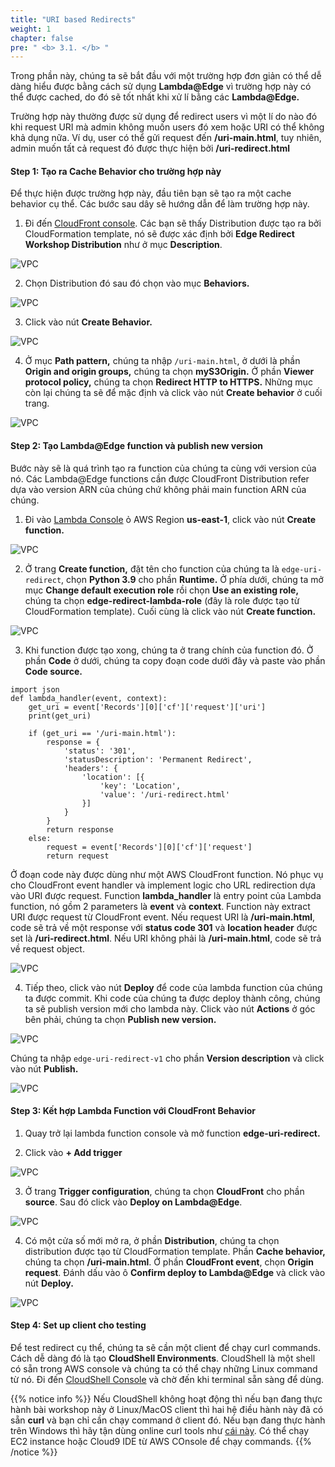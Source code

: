 ```yaml
---
title: "URI based Redirects"
weight: 1
chapter: false
pre: " <b> 3.1. </b> "
---
```


Trong phần này, chúng ta sẽ bắt đầu với một trường hợp đơn giản có thể dễ dàng hiểu được bằng cách sử dụng **Lambda@Edge** vì trường hợp này có thể được cached, do đó sẽ tốt nhất khi xử lí bằng các **Lambda@Edge.**

Trường hợp này thường được sử dụng để redirect users vì một lí do nào đó khi request URI mà admin không muốn users đó xem hoặc URI có thể không khả dụng nữa. Ví dụ, user có thể gửi request đến **/uri-main.html**, tuy nhiên, admin muốn tất cả request đó được thực hiện bởi **/uri-redirect.html**

#### Step 1: Tạo ra Cache Behavior cho trường hợp này

Để thực hiện được trường hợp này, đầu tiên bạn sẽ tạo ra một cache behavior cụ thể. Các bước sau dây sẽ hướng dẫn để làm trường hợp này.

1. Đi đến [CloudFront console](https://us-east-1.console.aws.amazon.com/cloudfront/v3/home). Các bạn sẽ thấy Distribution được tạo ra bởi CloudFormation template, nó sẽ được xác định bởi **Edge Redirect Workshop Distribution** như ở mục **Description**.

![VPC](/images/3.cache/3.1-urired/3.1-1new.png)

2. Chọn Distribution đó sau đó chọn vào mục **Behaviors.**

![VPC](/images/3.cache/3.1-urired/3.1-2.png)

3. Click vào nút **Create Behavior.**

![VPC](/images/3.cache/3.1-urired/3.1-3.png)

4. Ở mục **Path pattern,** chúng ta nhập `/uri-main.html`, ở dưới là phần **Origin and origin groups,** chúng ta chọn **myS3Origin.** Ở phần **Viewer protocol policy,** chúng ta chọn **Redirect HTTP to HTTPS.** Những mục còn lại chúng ta sẽ để mặc định và click vào nút **Create behavior** ở cuối trang.

![VPC](/images/3.cache/3.1-urired/3.1-4.png)

#### Step 2: Tạo Lambda@Edge function và publish new version

Bước này sẽ là quá trình tạo ra function của chúng ta cùng với version của nó. Các Lambda@Edge functions cần được CloudFront Distribution refer dựa vào version ARN của chúng chứ không phải main function ARN của chúng.

1. Đi vào [Lambda Console](https://us-east-1.console.aws.amazon.com/lambda/home?region=us-east-1#/create/function) ỏ AWS Region **us-east-1**, click vào nút **Create function.**

![VPC](/images/3.cache/3.1-urired/3.1-5.png)

2. Ở trang **Create function,** đặt tên cho function của chúng ta là `edge-uri-redirect`, chọn **Python 3.9** cho phần **Runtime.** Ở phía dưới, chúng ta mở mục **Change default execution role** rồi chọn **Use an existing role,** chúng ta chọn **edge-redirect-lambda-role** (đây là role được tạo từ CloudFormation template). Cuối cùng là click vào nút **Create function.**

![VPC](/images/3.cache/3.1-urired/3.1-6.png)

3. Khi function được tạo xong, chúng ta ở trang chính của function đó. Ở phần **Code** ở dưới, chúng ta copy đoạn code dưới đây và paste vào phần **Code source.**

```
import json
def lambda_handler(event, context):
    get_uri = event['Records'][0]['cf']['request']['uri']
    print(get_uri)

    if (get_uri == '/uri-main.html'):
        response = {
            'status': '301',
            'statusDescription': 'Permanent Redirect',
            'headers': {
                'location': [{
                    'key': 'Location',
                    'value': '/uri-redirect.html'
                }]
            }
        }
        return response
    else:
        request = event['Records'][0]['cf']['request']
        return request
```

Ở đoạn code này được dùng như một AWS CloudFront function. Nó phục vụ cho CloudFront event handler và implement logic cho URL redirection dựa vào URI được request. Function **lambda_handler** là entry point của Lambda function, nó gồm 2 parameters là **event** và **context**. Function này extract URI được request từ CloudFront event. Nếu request URI là **/uri-main.html**, code sẽ trả về một response với **status code 301** và **location header** được set là **/uri-redirect.html**. Nếu URI không phải là **/uri-main.html**, code sẽ trả về request object.

![VPC](/images/3.cache/3.1-urired/3.1-7.png)

4. Tiếp theo, click vào nút **Deploy** để code của lambda function của chúng ta được commit. Khi code của chúng ta được deploy thành công, chúng ta sẽ publish version mới cho lambda này. Click vào nút **Actions** ở góc bên phải, chúng ta chọn **Publish new version.**

![VPC](/images/3.cache/3.1-urired/3.1-8.png)

Chúng ta nhập `edge-uri-redirect-v1` cho phần **Version description** và click vào nút **Publish.**

![VPC](/images/3.cache/3.1-urired/3.1-9.png)

#### Step 3: Kết hợp Lambda Function với CloudFront Behavior

1. Quay trở lại lambda function console và mở function **edge-uri-redirect.**

2. Click vào **+ Add trigger**

![VPC](/images/3.cache/3.1-urired/3.1-10.png)

3. Ở trang **Trigger configuration**, chúng ta chọn **CloudFront** cho phần **source**. Sau đó click vào **Deploy on Lambda@Edge**.

![VPC](/images/3.cache/3.1-urired/3.1-11.png)

4. Có một cửa số mới mở ra, ở phần **Distribution**, chúng ta chọn distribution được tạo từ CloudFormation template. Phần **Cache behavior,** chúng ta chọn **/uri-main.html**. Ở phần **CloudFront event**, chọn **Origin request**. Đánh dấu vào ô **Confirm deploy to Lambda@Edge** và click vào nút **Deploy.**

![VPC](/images/3.cache/3.1-urired/3.1-12.png)

#### Step 4: Set up client cho testing

Để test redirect cụ thể, chúng ta sẽ cần một client để chạy curl commands. Cách dễ dàng đó là tạo **CloudShell Environments**. CloudShell là một shell có sẵn trong AWS console và chúng ta có thể chạy những Linux command từ nó. Đi đến [CloudShell Console](https://us-east-1.console.aws.amazon.com/cloudshell/home?region=us-east-1#) và chờ đến khi terminal sẵn sàng để dùng.

{{% notice info %}}
Nếu CloudShell không hoạt động thì nếu bạn đang thực hành bài workshop này ở Linux/MacOS client thì hai hệ điều hành này đã có sẵn **curl** và bạn chỉ cần chạy command ở client đó. Nếu bạn đang thực hành trên Windows thì hãy tận dùng online curl tools như [cái này](https://reqbin.com/curl). Có thể chạy EC2 instance hoặc Cloud9 IDE từ AWS COnsole để chạy commands.
{{% /notice %}}
